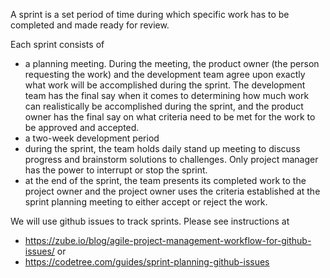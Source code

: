 A sprint is a set period of time during which specific work has to be completed and made ready for review.

Each sprint consists of  
  * a planning meeting. During the meeting, the product owner (the person requesting the work) and the development team agree upon exactly what work will be accomplished during the sprint. 
    The development team has the final say when it comes to determining how much work can realistically be accomplished during the sprint, and the product owner has the final say on what criteria 
    need to be met for the work to be approved and accepted.
  * a two-week development period
  * during the sprint, the team holds daily stand up meeting to discuss progress and brainstorm solutions to challenges. Only project manager has 
    the power to interrupt or stop the sprint.
  * at the end of the sprint, the team presents its completed work to the project owner and the project owner uses the criteria established at the sprint planning meeting to either accept or reject the work.
  
  
We will use github issues to track sprints. Please see  instructions at 
   - https://zube.io/blog/agile-project-management-workflow-for-github-issues/ or
   - https://codetree.com/guides/sprint-planning-github-issues

